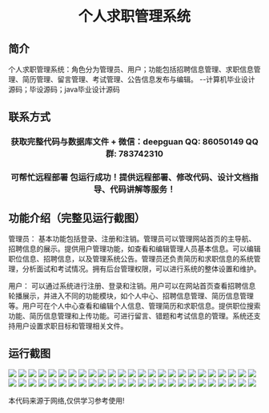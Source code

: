 <p><h1 align="center">个人求职管理系统</h1></p>

## 简介
个人求职管理系统：角色分为管理员、用户；功能包括招聘信息管理、求职信息管理、简历管理、留言管理、考试管理、公告信息发布与编辑。    --计算机毕业设计源码；毕设源码；java毕业设计源码


## 联系方式
<p><h3 align="center">获取完整代码与数据库文件 + 微信：deepguan QQ: 86050149 QQ群: 783742310</h3></p>
<p><h3 align="center">可帮忙远程部署 包运行成功！提供远程部署、修改代码、设计文档指导、代码讲解等服务！</h3></p>

## 功能介绍（完整见运行截图）
管理员： 基本功能包括登录、注册和注销。管理员可以管理网站首页的主导航、招聘信息的展示。提供用户管理功能，如查看和编辑管理人员基本信息。可以编辑职位信息、招聘信息，以及管理系统公告。管理员还负责简历和求职信息的系统管理，分析面试和考试情况。拥有后台管理权限，可以进行系统的整体设置和维护。

用户： 可以通过系统进行注册、登录和注销。用户可以在网站首页查看招聘信息轮播展示，并进入不同的功能模块，如个人中心、招聘信息管理、简历信息管理等。用户可在个人中心查看和编辑个人信息、管理简历和求职信息。提供职位搜索功能、简历信息管理和上传功能。可进行留言、错题和考试信息的管理。系统还支持用户设置求职目标和管理相关文件。


## 运行截图
![](https://bs-1329754181.cos.ap-shanghai.myqcloud.com/ssm/personalCareerManagementSystem/img/001.jpg)
![](https://bs-1329754181.cos.ap-shanghai.myqcloud.com/ssm/personalCareerManagementSystem/img/002.jpg)
![](https://bs-1329754181.cos.ap-shanghai.myqcloud.com/ssm/personalCareerManagementSystem/img/003.jpg)
![](https://bs-1329754181.cos.ap-shanghai.myqcloud.com/ssm/personalCareerManagementSystem/img/004.jpg)
![](https://bs-1329754181.cos.ap-shanghai.myqcloud.com/ssm/personalCareerManagementSystem/img/005.jpg)
![](https://bs-1329754181.cos.ap-shanghai.myqcloud.com/ssm/personalCareerManagementSystem/img/006.jpg)
![](https://bs-1329754181.cos.ap-shanghai.myqcloud.com/ssm/personalCareerManagementSystem/img/007.jpg)
![](https://bs-1329754181.cos.ap-shanghai.myqcloud.com/ssm/personalCareerManagementSystem/img/008.jpg)
![](https://bs-1329754181.cos.ap-shanghai.myqcloud.com/ssm/personalCareerManagementSystem/img/009.jpg)
![](https://bs-1329754181.cos.ap-shanghai.myqcloud.com/ssm/personalCareerManagementSystem/img/010.jpg)
![](https://bs-1329754181.cos.ap-shanghai.myqcloud.com/ssm/personalCareerManagementSystem/img/011.jpg)
![](https://bs-1329754181.cos.ap-shanghai.myqcloud.com/ssm/personalCareerManagementSystem/img/012.jpg)
![](https://bs-1329754181.cos.ap-shanghai.myqcloud.com/ssm/personalCareerManagementSystem/img/013.jpg)
![](https://bs-1329754181.cos.ap-shanghai.myqcloud.com/ssm/personalCareerManagementSystem/img/014.jpg)
![](https://bs-1329754181.cos.ap-shanghai.myqcloud.com/ssm/personalCareerManagementSystem/img/015.jpg)
![](https://bs-1329754181.cos.ap-shanghai.myqcloud.com/ssm/personalCareerManagementSystem/img/016.jpg)
![](https://bs-1329754181.cos.ap-shanghai.myqcloud.com/ssm/personalCareerManagementSystem/img/017.jpg)
![](https://bs-1329754181.cos.ap-shanghai.myqcloud.com/ssm/personalCareerManagementSystem/img/018.jpg)
![](https://bs-1329754181.cos.ap-shanghai.myqcloud.com/ssm/personalCareerManagementSystem/img/019.jpg)
![](https://bs-1329754181.cos.ap-shanghai.myqcloud.com/ssm/personalCareerManagementSystem/img/020.jpg)
![](https://bs-1329754181.cos.ap-shanghai.myqcloud.com/ssm/personalCareerManagementSystem/img/021.jpg)
![](https://bs-1329754181.cos.ap-shanghai.myqcloud.com/ssm/personalCareerManagementSystem/img/022.jpg)
![](https://bs-1329754181.cos.ap-shanghai.myqcloud.com/ssm/personalCareerManagementSystem/img/023.jpg)
![](https://bs-1329754181.cos.ap-shanghai.myqcloud.com/ssm/personalCareerManagementSystem/img/024.jpg)
![](https://bs-1329754181.cos.ap-shanghai.myqcloud.com/ssm/personalCareerManagementSystem/img/025.jpg)
![](https://bs-1329754181.cos.ap-shanghai.myqcloud.com/ssm/personalCareerManagementSystem/img/026.jpg)
![](https://bs-1329754181.cos.ap-shanghai.myqcloud.com/ssm/personalCareerManagementSystem/img/027.jpg)
![](https://bs-1329754181.cos.ap-shanghai.myqcloud.com/ssm/personalCareerManagementSystem/img/028.jpg)
![](https://bs-1329754181.cos.ap-shanghai.myqcloud.com/ssm/personalCareerManagementSystem/img/029.jpg)
![](https://bs-1329754181.cos.ap-shanghai.myqcloud.com/ssm/personalCareerManagementSystem/img/030.jpg)
![](https://bs-1329754181.cos.ap-shanghai.myqcloud.com/ssm/personalCareerManagementSystem/img/031.jpg)
![](https://bs-1329754181.cos.ap-shanghai.myqcloud.com/ssm/personalCareerManagementSystem/img/032.jpg)
![](https://bs-1329754181.cos.ap-shanghai.myqcloud.com/ssm/personalCareerManagementSystem/img/033.jpg)
![](https://bs-1329754181.cos.ap-shanghai.myqcloud.com/ssm/personalCareerManagementSystem/img/034.jpg)
![](https://bs-1329754181.cos.ap-shanghai.myqcloud.com/ssm/personalCareerManagementSystem/img/035.jpg)
![](https://bs-1329754181.cos.ap-shanghai.myqcloud.com/ssm/personalCareerManagementSystem/img/036.jpg)
![](https://bs-1329754181.cos.ap-shanghai.myqcloud.com/ssm/personalCareerManagementSystem/img/037.jpg)
![](https://bs-1329754181.cos.ap-shanghai.myqcloud.com/ssm/personalCareerManagementSystem/img/038.jpg)
![](https://bs-1329754181.cos.ap-shanghai.myqcloud.com/ssm/personalCareerManagementSystem/img/039.jpg)
![](https://bs-1329754181.cos.ap-shanghai.myqcloud.com/ssm/personalCareerManagementSystem/img/040.jpg)
![](https://bs-1329754181.cos.ap-shanghai.myqcloud.com/ssm/personalCareerManagementSystem/img/041.jpg)
![](https://bs-1329754181.cos.ap-shanghai.myqcloud.com/ssm/personalCareerManagementSystem/img/042.jpg)
![](https://bs-1329754181.cos.ap-shanghai.myqcloud.com/ssm/personalCareerManagementSystem/img/043.jpg)
![](https://bs-1329754181.cos.ap-shanghai.myqcloud.com/ssm/personalCareerManagementSystem/img/044.jpg)
![](https://bs-1329754181.cos.ap-shanghai.myqcloud.com/ssm/personalCareerManagementSystem/img/045.jpg)
![](https://bs-1329754181.cos.ap-shanghai.myqcloud.com/ssm/personalCareerManagementSystem/img/046.jpg)
![](https://bs-1329754181.cos.ap-shanghai.myqcloud.com/ssm/personalCareerManagementSystem/img/047.jpg)
![](https://bs-1329754181.cos.ap-shanghai.myqcloud.com/ssm/personalCareerManagementSystem/img/048.jpg)
![](https://bs-1329754181.cos.ap-shanghai.myqcloud.com/ssm/personalCareerManagementSystem/img/049.jpg)
![](https://bs-1329754181.cos.ap-shanghai.myqcloud.com/ssm/personalCareerManagementSystem/img/050.jpg)

<p>本代码来源于网络,仅供学习参考使用!</p>
